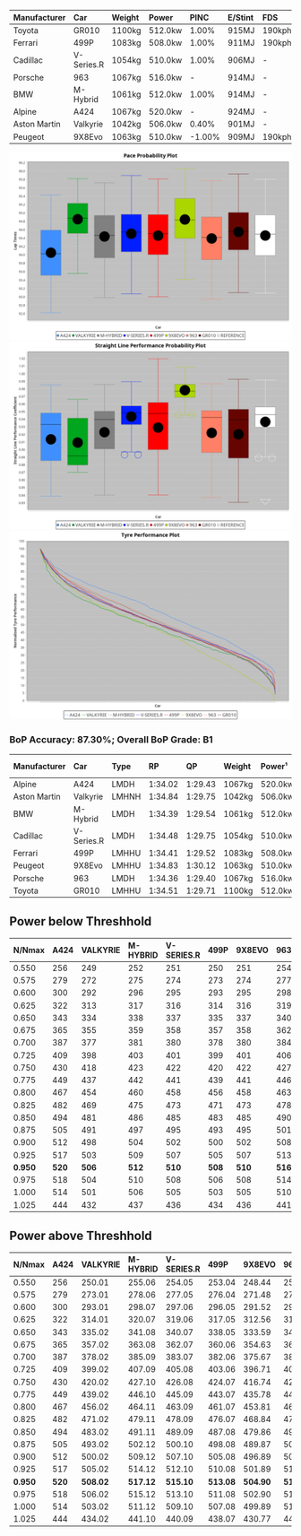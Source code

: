 | Manufacturer | Car        | Weight | Power   | PINC    | E/Stint | FDS     |
|:-|:-|:-|:-|:-|:-|:-|
| Toyota       | GR010      | 1100kg | 512.0kw | 1.00%   | 915MJ   | 190kph  |
| Ferrari      | 499P       | 1083kg | 508.0kw | 1.00%   | 911MJ   | 190kph  |
| Cadillac     | V-Series.R | 1054kg | 510.0kw | 1.00%   | 906MJ   |    -    |
| Porsche      | 963        | 1067kg | 516.0kw |    -    | 914MJ   |    -    |
| BMW          | M-Hybrid   | 1061kg | 512.0kw | 1.00%   | 914MJ   |    -    |
| Alpine       | A424       | 1067kg | 520.0kw |    -    | 924MJ   |    -    |
| Aston Martin | Valkyrie   | 1042kg | 506.0kw | 0.40%   | 901MJ   |    -    |
| Peugeot      | 9X8Evo     | 1063kg | 510.0kw | -1.00%  | 909MJ   | 190kph  |

![PACECHART](./IMG/ACOMETHOD.png)
![STRAIGHTLINEPERFORMANCECHART](./IMG/ACOMETHOD_sp.png)
![TYREPERFORMANCECHART](./IMG/ACOMETHOD_tw.png)

### BoP Accuracy: 87.30%; Overall BoP Grade: B1
| Manufacturer | Car        | Type  | RP      | QP      | Weight | Power¹  | Threshhold | PINC    | Power²   | E/Stint | AVG Vmax  | FDS     | RDLC | L/Stint | BOP-Grade | Model Accuracy | Model Points | Match% | SimDiff |
|:-|:-|:-|:-|:-|:-|:-|:-|:-|:-|:-|:-|:-|:-|:-|:-|:-|:-|:-|:-|
| Alpine       | A424       | LMDH  | 1:34.02 | 1:29.43 | 1067kg | 520.0kw | 210.0kph   |    -    | 520.00kw |  924MJ  | 297.74kph |    -    | 1.02 | 37      | -C1       | 96.10%         | 2390         | 77.50% | -0.10   |
| Aston Martin | Valkyrie   | LMHNH | 1:34.84 | 1:29.75 | 1042kg | 506.0kw | 210.0kph   | 0.40%   | 508.00kw |  901MJ  | 297.01kph |    -    | 1.03 | 37      | +D2       | 100.00%        | 466          | 63.06% | +0.35   |
| BMW          | M-Hybrid   | LMDH  | 1:34.39 | 1:29.54 | 1061kg | 512.0kw | 210.0kph   | 1.00%   | 517.10kw |  914MJ  | 299.13kph |    -    | 1.02 | 37      | ~A1       | 100.00%        | 3339         | 95.08% | -0.06   |
| Cadillac     | V-Series.R | LMDH  | 1:34.48 | 1:29.75 | 1054kg | 510.0kw | 210.0kph   | 1.00%   | 515.10kw |  906MJ  | 301.14kph |    -    | 1.02 | 37      | ~A1       | 99.56%         | 5841         | 98.76% | +0.44   |
| Ferrari      | 499P       | LMHHU | 1:34.41 | 1:29.52 | 1083kg | 508.0kw | 210.0kph   | 1.00%   | 513.10kw |  911MJ  | 298.57kph | 190kph  | 1.02 | 37      | ~A1       | 99.57%         | 7417         | 98.47% | -0.27   |
| Peugeot      | 9X8Evo     | LMHHU | 1:34.83 | 1:30.12 | 1063kg | 510.0kw | 210.0kph   | -1.00%  | 504.90kw |  909MJ  | 306.25kph | 190kph  | 1.00 | 37      | +C2       | 100.00%        | 1891         | 70.50% | -0.09   |
| Porsche      | 963        | LMDH  | 1:34.36 | 1:29.40 | 1067kg | 516.0kw | 210.0kph   |    -    | 516.00kw |  914MJ  | 298.70kph |    -    | 1.01 | 37      | ~A1       | 98.39%         | 16118        | 96.29% | -0.11   |
| Toyota       | GR010      | LMHHU | 1:34.51 | 1:29.71 | 1100kg | 512.0kw | 210.0kph   | 1.00%   | 517.10kw |  915MJ  | 296.74kph | 190kph  | 1.01 | 37      | ~A1       | 99.90%         | 5196         | 98.75% | -0.16   |

## Power below Threshhold
| N/Nmax    | A424    | VALKYRIE | M-HYBRID | V-SERIES.R | 499P    | 9X8EVO  | 963     | GR010   |
|:-|:-|:-|:-|:-|:-|:-|:-|:-|
|  0.550    |  256    |  249     |  252     |  251       |  250    |  251    |  254    |  252    |
|  0.575    |  279    |  272     |  275     |  274       |  273    |  274    |  277    |  275    |
|  0.600    |  300    |  292     |  296     |  295       |  293    |  295    |  298    |  296    |
|  0.625    |  322    |  313     |  317     |  316       |  314    |  316    |  319    |  317    |
|  0.650    |  343    |  334     |  338     |  337       |  335    |  337    |  340    |  338    |
|  0.675    |  365    |  355     |  359     |  358       |  357    |  358    |  362    |  359    |
|  0.700    |  387    |  377     |  381     |  380       |  378    |  380    |  384    |  381    |
|  0.725    |  409    |  398     |  403     |  401       |  399    |  401    |  406    |  403    |
|  0.750    |  430    |  418     |  423     |  422       |  420    |  422    |  427    |  423    |
|  0.775    |  449    |  437     |  442     |  441       |  439    |  441    |  446    |  442    |
|  0.800    |  467    |  454     |  460     |  458       |  456    |  458    |  463    |  460    |
|  0.825    |  482    |  469     |  475     |  473       |  471    |  473    |  478    |  475    |
|  0.850    |  494    |  481     |  486     |  485       |  483    |  485    |  490    |  486    |
|  0.875    |  505    |  491     |  497     |  495       |  493    |  495    |  501    |  497    |
|  0.900    |  512    |  498     |  504     |  502       |  500    |  502    |  508    |  504    |
|  0.925    |  517    |  503     |  509     |  507       |  505    |  507    |  513    |  509    |
| **0.950** | **520** | **506**  | **512**  | **510**    | **508** | **510** | **516** | **512** |
|  0.975    |  518    |  504     |  510     |  508       |  506    |  508    |  514    |  510    |
|  1.000    |  514    |  501     |  506     |  505       |  503    |  505    |  510    |  506    |
|  1.025    |  444    |  432     |  437     |  436       |  434    |  436    |  441    |  437    |

## Power above Threshhold
| N/Nmax    | A424    | VALKYRIE   | M-HYBRID   | V-SERIES.R | 499P       | 9X8EVO     | 963     | GR010      |
|:-|:-|:-|:-|:-|:-|:-|:-|:-|
|  0.550    |  256    |  250.01    |  255.06    |  254.05    |  253.04    |  248.44    |  254    |  255.06    |
|  0.575    |  279    |  273.01    |  278.06    |  277.05    |  276.04    |  271.48    |  277    |  278.06    |
|  0.600    |  300    |  293.01    |  298.07    |  297.06    |  296.05    |  291.52    |  298    |  298.07    |
|  0.625    |  322    |  314.01    |  320.07    |  319.06    |  317.05    |  312.56    |  319    |  320.07    |
|  0.650    |  343    |  335.02    |  341.08    |  340.07    |  338.05    |  333.59    |  340    |  341.08    |
|  0.675    |  365    |  357.02    |  363.08    |  362.07    |  360.06    |  354.63    |  362    |  363.08    |
|  0.700    |  387    |  378.02    |  385.09    |  383.07    |  382.06    |  375.67    |  384    |  385.09    |
|  0.725    |  409    |  399.02    |  407.09    |  405.08    |  403.06    |  396.71    |  406    |  407.09    |
|  0.750    |  430    |  420.02    |  427.10    |  426.08    |  424.07    |  416.74    |  427    |  427.10    |
|  0.775    |  449    |  439.02    |  446.10    |  445.09    |  443.07    |  435.78    |  446    |  446.10    |
|  0.800    |  467    |  456.02    |  464.11    |  463.09    |  461.07    |  453.81    |  463    |  464.11    |
|  0.825    |  482    |  471.02    |  479.11    |  478.09    |  476.07    |  468.84    |  478    |  479.11    |
|  0.850    |  494    |  483.02    |  491.11    |  489.09    |  487.08    |  479.86    |  490    |  491.11    |
|  0.875    |  505    |  493.02    |  502.12    |  500.10    |  498.08    |  489.87    |  501    |  502.12    |
|  0.900    |  512    |  500.02    |  509.12    |  507.10    |  505.08    |  496.89    |  508    |  509.12    |
|  0.925    |  517    |  505.02    |  514.12    |  512.10    |  510.08    |  501.89    |  513    |  514.12    |
| **0.950** | **520** | **508.02** | **517.12** | **515.10** | **513.08** | **504.90** | **516** | **517.12** |
|  0.975    |  518    |  506.02    |  515.12    |  513.10    |  511.08    |  502.90    |  514    |  515.12    |
|  1.000    |  514    |  503.02    |  511.12    |  509.10    |  507.08    |  499.89    |  510    |  511.12    |
|  1.025    |  444    |  434.02    |  441.10    |  440.09    |  438.07    |  430.77    |  441    |  441.10    |
